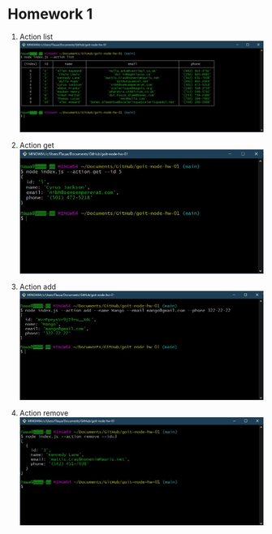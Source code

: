 # Homework 1

1. Action list
   ![alt text](https://github.com/Prykhodko-Pasha/goit-node-hw-01/blob/main/images/action-list.jpg)

2. Action get
   ![alt text](https://github.com/Prykhodko-Pasha/goit-node-hw-01/blob/main/images/action-get.jpg)

3. Action add
   ![alt text](https://github.com/Prykhodko-Pasha/goit-node-hw-01/blob/main/images/action-add.jpg)

4. Action remove
   ![alt text](https://github.com/Prykhodko-Pasha/goit-node-hw-01/blob/main/images/action-remove.jpg)
